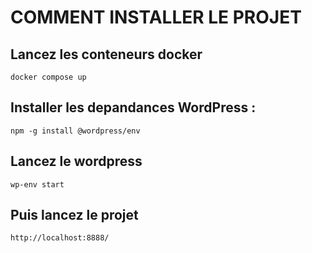 # COMMENT INSTALLER LE PROJET

## Lancez les conteneurs docker

 ``` docker compose up ```

 ## Installer les depandances WordPress :

 ``` npm -g install @wordpress/env ```

 ## Lancez le wordpress
 ``` wp-env start ```

 ## Puis lancez le projet

``` http://localhost:8888/ ```
